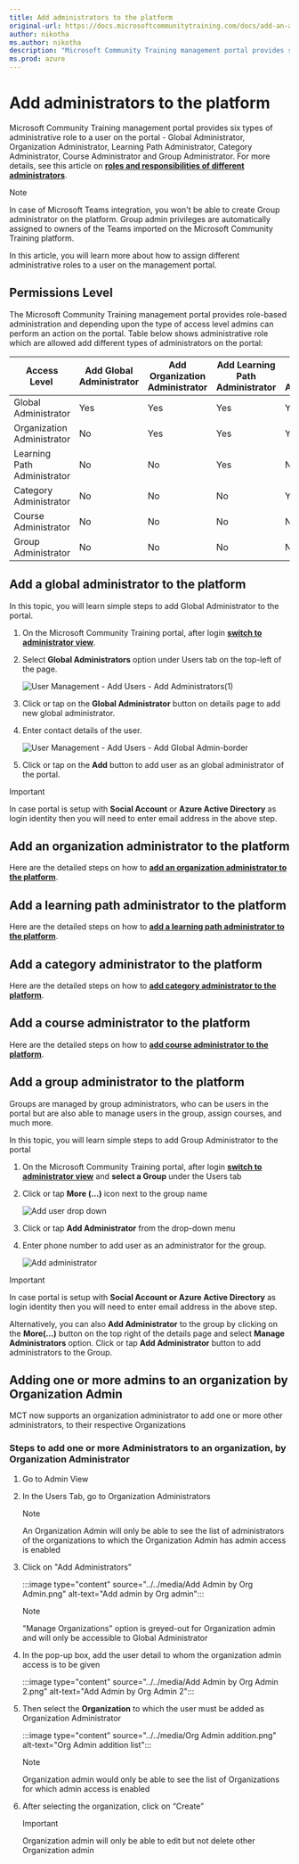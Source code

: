 ```yaml
---
title: Add administrators to the platform
original-url: https://docs.microsoftcommunitytraining.com/docs/add-an-administrator-to-the-portal
author: nikotha
ms.author: nikotha
description: "Microsoft Community Training management portal provides six types of administrative role to a user on the portal."
ms.prod: azure
---
```


# Add administrators to the platform

Microsoft Community Training management portal provides six types of administrative role to a user on the portal - Global Administrator, Organization Administrator, Learning Path Administrator, Category Administrator, Course Administrator and Group Administrator. For more details, see this article on [**roles and responsibilities of different administrators**](../../get-started/user-role-and-management-portal-overview.md).

> [!NOTE]
> In case of Microsoft Teams integration, you won't be able to create Group administrator on the platform.  Group admin privileges are automatically assigned to owners of the Teams imported on the Microsoft Community Training platform.

In this article, you will learn more about how to assign different administrative roles to a user on the management portal.

## Permissions Level

The Microsoft Community Training management portal provides role-based administration and depending upon the type of access level admins can perform an action on the portal. Table below shows administrative role which are allowed add different types of administrators on the portal:

| Access Level   | Add Global Administrator | Add Organization Administrator | Add Learning Path Administrator | Add Category Administrator | Add Course Administrator | Add Group Administrator  |
| --- | --- | --- | --- | --- | --- | --- |
| Global Administrator | Yes | Yes | Yes | Yes | Yes | Yes |
| Organization Administrator | No | Yes | Yes | Yes | Yes | Yes |
| Learning Path Administrator | No | No | Yes | No | No | No |
| Category Administrator | No | No | No | Yes | Yes | No |
| Course Administrator | No | No | No | No |  Yes | No |
| Group Administrator | No | No | No | No | No | Yes |

## Add a global administrator to the platform

In this topic, you will learn simple steps to add Global Administrator to the portal.

1. On the  Microsoft Community Training portal, after login [**switch to administrator view**](../../get-started/step-by-step-configuration-guide.md#step-2--switch-to-administrator-view-of-the-portal).

2. Select **Global Administrators** option under Users tab on the top-left of the page.

    ![User Management - Add Users - Add Administrators\(1\)](../../media/User%20Management%20-%20Add%20Users%20-%20Add%20Administrators%281%29.png)

3. Click or tap on the **Global Administrator** button on details page to add new global administrator.

4. Enter contact details of the user.

    ![User Management - Add Users - Add Global Admin-border](../../media/User%20Management%20-%20Add%20Users%20-%20Add%20Global%20Admin-border.png)

5. Click or tap on the **Add** button to add user as an global administrator of the portal.

> [!IMPORTANT]
> In case portal is setup with **Social Account** or **Azure Active Directory** as login identity then you will need to enter email address in the above step.

## Add an organization administrator to the platform

Here are the detailed steps on how to [**add an organization administrator to the platform**](./../organization-management.md#create-a-new-organization-administrator).

## Add a learning path administrator to the platform

Here are the detailed steps on how to [**add a learning path administrator to the platform**](../../content-management/manage-content/manage-learning-path/add-an-administrator-for-a-learning-path.md).

## Add a category administrator to the platform

Here are the detailed steps on how to [**add category administrator to the platform**](../../content-management/manage-content/manage-course-category/add-an-administrator-for-a-course.md#add-a-category-administrator).

## Add a course administrator to the platform

Here are the detailed steps on how to [**add course administrator to the platform**](../../content-management/manage-content/manage-course-category/add-an-administrator-for-a-course.md#add-a-course-administrator).

## Add a group administrator to the platform

Groups are managed by group administrators, who can be users in the portal but are also able to manage users in  the group, assign courses, and much more.

In this topic, you will learn simple steps to add Group Administrator to the portal

1. On the  Microsoft Community Training portal, after login [**switch to administrator view**](../../get-started/step-by-step-configuration-guide.md#step-2--switch-to-administrator-view-of-the-portal) and **select a Group** under the Users tab

2. Click or tap **More (...)** icon next to the group name  

    ![Add user drop down](../../media/Add%20user%20drop%20down.png)

3. Click or tap **Add Administrator** from the drop-down menu

4. Enter phone number to add user as an administrator for the group.

    ![Add administrator](../../media/Add%20administrator.png)

> [!IMPORTANT]
> In case portal is setup with **Social Account or Azure Active Directory** as login identity then you will need to enter email address in the above step.

Alternatively, you can also **Add Administrator** to the group by clicking on the **More(…)** button on the top right of the details page and select **Manage Administrators** option. Click or tap **Add Administrator** button to add administrators to the Group.

## Adding one or more admins to an organization by Organization Admin

MCT now supports an organization administrator to add one or more other administrators, to their respective Organizations

### Steps to add one or more Administrators to an organization, by Organization Administrator

1. Go to Admin View
2. In the Users Tab, go to Organization Administrators
     > [!Note]
    > An Organization Admin will only be able to see the list of administrators of the organizations to which the Organization Admin has admin access is enabled

3. Click on "Add Administrators”

    :::image type="content" source="../../media/Add Admin by Org Admin.png" alt-text="Add admin by Org admin":::

    > [!Note]
    > "Manage Organizations" option is greyed-out for Organization admin and will only be accessible to Global Administrator
4. In the pop-up box, add the user detail to whom the organization admin access is to be given

    :::image type="content" source="../../media/Add Admin by Org Admin 2.png" alt-text="Add Admin by Org Admin 2":::

5. Then select the **Organization** to which the user must be added as Organization Administrator

    :::image type="content" source="../../media/Org Admin addition.png" alt-text="Org Admin addition list":::

    > [!Note]
    > Organization admin would only be able to see the list of Organizations for which admin access is enabled
6. After selecting the organization, click on “Create”
    > [!Important]
    > Organization admin will only be able to edit but not delete other Organization admin
